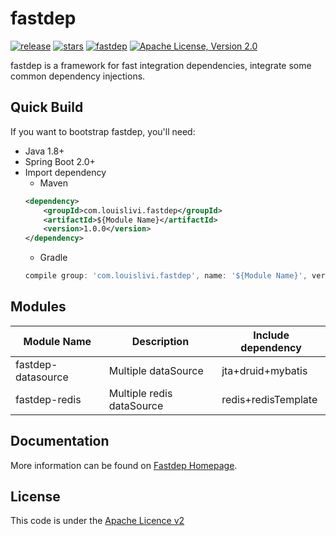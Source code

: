 fastdep
============
[![release](https://img.shields.io/github/release/louislivi/fastdep.svg?style=popout-square)](https://github.com/louislivi/fastdep/releases)
[![stars](https://img.shields.io/github/stars/louislivi/fastdep.svg?style=popout-square)](https://github.com/louislivi/fastdep/stargazers)
[![fastdep](https://img.shields.io/badge/fastdep-%F0%9F%92%97-pink.svg?style=popout-square)](https://github.com/louislivi/fastdep)
[![Apache License, Version 2.0](https://img.shields.io/github/license/apache/maven.svg?label=License)][license]

fastdep is a framework for fast integration dependencies,
integrate some common dependency injections.

Quick Build
-------
If you want to bootstrap fastdep, you'll need:
- Java 1.8+
- Spring Boot 2.0+
- Import dependency
    - Maven
    ```xml
    <dependency>
        <groupId>com.louislivi.fastdep</groupId>
        <artifactId>${Module Name}</artifactId>
        <version>1.0.0</version>
    </dependency>
    ```
    - Gradle
    ```groovy
    compile group: 'com.louislivi.fastdep', name: '${Module Name}', version: '1.0.0'
    ```
  
Modules
-------
|  Module Name  |  Description  | Include dependency |
| ------------ | ------------- | ------------------ |
| fastdep-datasource   | Multiple dataSource | jta+druid+mybatis |
| fastdep-redis   | Multiple redis dataSource  | redis+redisTemplate |

Documentation
-------------

More information can be found on [Fastdep Homepage][home].

License
-------
This code is under the [Apache Licence v2][license]


[home]: https://fastdep.louislivi.com/
[license]: https://www.apache.org/licenses/LICENSE-2.0
[releases]: https://github.com/louislivi/fastdep/releases
